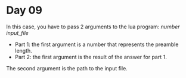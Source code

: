 # Day 09

In this case, you have to pass 2 arguments to the lua program: _number_ _input_file_

* Part 1: the first argument is a number that represents the preamble length.
* Part 2: the first argument is the result of the answer for part 1.

The second argument is the path to the input file.
